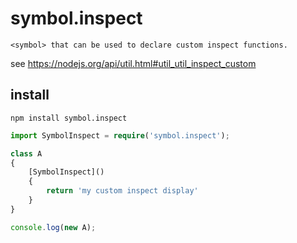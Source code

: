 # symbol.inspect

    <symbol> that can be used to declare custom inspect functions.

see https://nodejs.org/api/util.html#util_util_inspect_custom

## install

```
npm install symbol.inspect
```

```ts
import SymbolInspect = require('symbol.inspect');

class A
{
	[SymbolInspect]()
	{
		return 'my custom inspect display'
	}
}

console.log(new A);
```
